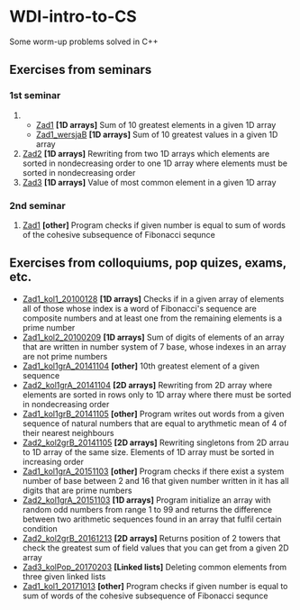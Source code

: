 # **WDI-intro-to-CS**
Some worm-up problems solved in C++ 

## Exercises from seminars
### 1st seminar 
1.
	- [Zad1](https://github.com/kaspiotr/WDI-intro-to-CS/blob/master/Sem1_Ex1_20171006.cpp "Sem1_Ex1_20171006.cpp") **[1D arrays]** Sum of 10 greatest elements in a given 1D array 
	- [Zad1_wersjaB](https://github.com/kaspiotr/WDI-intro-to-CS/blob/master/Sem1_Ex1_verB_20171006.cpp "Sem1_Ex1_verB_20171006.cpp") **[1D arrays]** Sum of 10 greatest values in a given 1D array
2. [Zad2](https://github.com/kaspiotr/WDI-intro-to-CS/blob/master/Sem1_Ex2_20171006.cpp "Sem1_Ex2_20171006.cpp") **[1D arrays]** Rewriting from two 1D arrays which elements are sorted in nondecreasing order to one 1D array where elements must be sorted in nondecreasing order
3. [Zad3](https://github.com/kaspiotr/WDI-intro-to-CS/blob/master/Sem1_Ex3_20171006.cpp "Sem1_Ex3_20171006.cpp") **[1D arrays]** Value of most common element in a given 1D array 

### 2nd seminar
1. [Zad1](https://github.com/kaspiotr/WDI-intro-to-CS/blob/master/Sem2_Ex1_20171013.cpp "Sem2_Ex1_20171013.cpp") **[other]** Program checks if given number is equal to sum of words of the cohesive subsequence of Fibonacci sequnce 


## Exercises from colloquiums, pop quizes, exams, etc.
- [Zad1_kol1_20100128](https://github.com/kaspiotr/WDI-intro-to-CS/tree/master/Ex1_coll1_20100128  "Ex1_coll1_2010012") **[1D arrays]** Checks if in a given array of elements all of those whose index is a word of Fibonacci's sequence are composite numbers and at least one from the remaining elements is a prime number 
- [Zad1_kol2_20100209](https://github.com/kaspiotr/WDI-intro-to-CS/tree/master/Ex1_coll2_20100209  "Ex1_coll2_20100209") **[1D arrays]** Sum of digits of elements of an array that are written in number system of 7 base, whose indexes in an array are not prime numbers
- [Zad1_kol1grA_20141104](https://github.com/kaspiotr/WDI-intro-to-CS/tree/master/Ex1_coll1grA20141104 "Ex1_coll1grA20141104") **[other]** 10th greatest element of a given sequence
- [Zad2_kol1grA_20141104](https://github.com/kaspiotr/WDI-intro-to-CS/blob/master/Ex2_coll1grA_20141104.cpp "Ex2_coll1grA_20141104.cpp") **[2D arrays]** Rewriting from 2D array where elements are sorted in rows only to 1D array where there must be sorted in nondecreasing order 
- [Zad1_kol1grB_20141105](https://github.com/kaspiotr/WDI-intro-to-CS/tree/master/Ex1_coll1grB_20141105 "Ex1_coll1grB_20141105") **[other]** Program writes out words from a given sequence of natural numbers that are equal to arythmetic mean of 4 of their nearest neighbours
- [Zad2_kol2grB_20141105](https://github.com/kaspiotr/WDI-intro-to-CS/tree/master/Ex2_coll1grB_20141105 "Ex2_coll1grB_20141105") **[2D arrays]** Rewriting singletons from 2D arrau to 1D array of the same size. Elements of 1D array must be sorted in increasing order
- [Zad1_kol1grA_20151103](https://github.com/kaspiotr/WDI-intro-to-CS/tree/master/Ex1_coll1grA_20151103 "Ex1_coll1grA_20151103git ") **[other]** Program checks if there exist a system number of base between 2 and 16 that given number written in it has all digits that are prime numbers  
- [Zad2_kol1grA_20151103](https://github.com/kaspiotr/WDI-intro-to-CS/tree/master/Ex2_coll1grA_20151103 "Ex2_coll1grA_20151103") **[1D arrays]** Program initialize an array with random odd numbers from range 1 to 99 and returns the difference between two arithmetic sequences found in an array that fulfil certain condition
- [Zad2_kol2grB_20161213](https://github.com/kaspiotr/WDI-intro-to-CS/tree/master/Ex2_coll2grB_20161213 "Ex2_coll2grB_20161213") **[2D arrays]** Returns position of 2 towers that check the greatest sum of field values that you can get from a given 2D array
- [Zad3_kolPop_20170203](https://github.com/kaspiotr/WDI-intro-to-CS/blob/master/Ex3_collRep_20170203.cpp "Ex3_collRep_20170203.cpp") **[Linked lists]** Deleting common elements from three given linked lists
- [Zad1_kol1_20171013](https://github.com/kaspiotr/WDI-intro-to-CS/blob/master/Sem2_Ex1_20171013.cpp "Sem2_Ex1_20171013.cpp") **[other]** Program checks if given number is equal to sum of words of the cohesive subsequence of Fibonacci sequnce